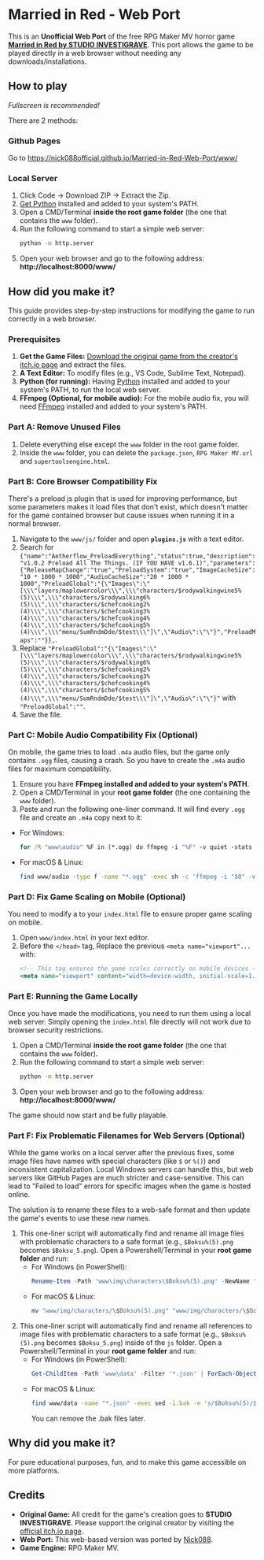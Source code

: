# Married in Red - Web Port

This is an **Unofficial Web Port** of the free RPG Maker MV horror game [**Married in Red by STUDIO INVESTIGRAVE**](https://racheldrawsthis.itch.io/married-in-red). This port allows the game to be played directly in a web browser without needing any downloads/installations.

## How to play

*Fullscreen is recommended!*

There are 2 methods:

### Github Pages
Go to https://nick088official.github.io/Married-in-Red-Web-Port/www/

### Local Server
1. Click Code -> Download ZIP -> Extract the Zip.
2. [Get Python](https://www.python.org/downloads/) installed and added to your system's PATH.
3. Open a CMD/Terminal **inside the root game folder** (the one that contains the `www` folder).
4.  Run the following command to start a simple web server:
    ```bash
    python -m http.server
    ```
5.  Open your web browser and go to the following address:
    **http://localhost:8000/www/**


## How did you make it?

This guide provides step-by-step instructions for modifying the game to run correctly in a web browser.

### Prerequisites

1. **Get the Game Files:** [Download the original game from the creator's itch.io page](https://racheldrawsthis.itch.io/married-in-red) and extract the files.
2. **A Text Editor:** To modify files (e.g., VS Code, Sublime Text, Notepad).
3. **Python (for running):** Having [Python](https://www.python.org/downloads/) installed and added to your system's PATH, to run the local web server.
4. **FFmpeg (Optional, for mobile audio):** For the mobile audio fix, you will need [FFmpeg](https://ffmpeg.org/download.html) installed and added to your system's PATH.


### Part A: Remove Unused Files

1. Delete everything else except the `www` folder in the root game folder.
2. Inside the `www` folder, you can delete the `package.json`, `RPG Maker MV.url` and `supertoolsengine.html`.

### Part B: Core Browser Compatibility Fix

There's a preload js plugin that is used for improving performance, but some parameters makes it load files that don't exist, which doesn't matter for the game contained browser but cause issues when running it in a normal browser.

1. Navigate to the `www/js/` folder and open **`plugins.js`** with a text editor.
2. Search for `{"name":"Aetherflow_PreloadEverything","status":true,"description":"v1.0.2 Preload All The Things. (IF YOU HAVE v1.6.1)","parameters":{"ReleaseMapChange":"true","PreloadSystem":"true","ImageCacheSize":"10 * 1000 * 1000","AudioCacheSize":"20 * 1000 * 1000","PreloadGlobal":"{\"Images\":\"[\\\"layers/maplowercolor\\\",\\\"characters/$rodywalkingwine5%(5)\\\",\\\"characters/$rodywalking6%(5)\\\",\\\"characters/$chefcooking2%(4)\\\",\\\"characters/$chefcooking3%(4)\\\",\\\"characters/$chefcooking4%(4)\\\",\\\"characters/$chefcooking5%(4)\\\",\\\"menu/SumRndmDde/$test\\\"]\",\"Audio\":\"\"}","PreloadMaps":""}},`.
3. Replace `"PreloadGlobal":"{\"Images\":\"[\\\"layers/maplowercolor\\\",\\\"characters/$rodywalkingwine5%(5)\\\",\\\"characters/$rodywalking6%(5)\\\",\\\"characters/$chefcooking2%(4)\\\",\\\"characters/$chefcooking3%(4)\\\",\\\"characters/$chefcooking4%(4)\\\",\\\"characters/$chefcooking5%(4)\\\",\\\"menu/SumRndmDde/$test\\\"]\",\"Audio\":\"\"}"` with `"PreloadGlobal":""`.
4. Save the file.

### Part C: Mobile Audio Compatibility Fix (Optional)

On mobile, the game tries to load `.m4a` audio files, but the game only contains `.ogg` files, causing a crash. So you have to create the `.m4a` audio files for maximum compatibility.

1. Ensure you have **FFmpeg installed and added to your system's PATH**.
2. Open a CMD/Terminal in your **root game folder** (the one containing the `www` folder).
3. Paste and run the following one-liner command. It will find every `.ogg` file and create an `.m4a` copy next to it:
- For Windows:
    ```cmd
    for /R "www\audio" %F in (*.ogg) do ffmpeg -i "%F" -v quiet -stats "%~dpnF.m4a"
    ```
- For macOS & Linux:
    ```bash
    find www/audio -type f -name "*.ogg" -exec sh -c 'ffmpeg -i "$0" -v quiet -stats "${0%.ogg}.m4a"' {} \;
    ```

### Part D: Fix Game Scaling on Mobile (Optional)

You need to modify a to your `index.html` file to ensure proper game scaling on mobile.

1. Open `www/index.html` in your text editor.
2. Before the `</head>` tag, Replace the previous `<meta name="viewport"...` with:
    ```html
    <!-- This tag ensures the game scales correctly on mobile devices -->
    <meta name="viewport" content="width=device-width, initial-scale=1.0, maximum-scale=1.0, user-scalable=no">
    ```

### Part E: Running the Game Locally

Once you have made the modifications, you need to run them using a local web server. Simply opening the `index.html` file directly will not work due to browser security restrictions.

1. Open a CMD/Terminal **inside the root game folder** (the one that contains the `www` folder).
2. Run the following command to start a simple web server:
    ```bash
    python -m http.server
    ```
3. Open your web browser and go to the following address:
    **http://localhost:8000/www/**

The game should now start and be fully playable.

### Part F: Fix Problematic Filenames for Web Servers (Optional)

While the game works on a local server after the previous fixes, some image files have names with special characters (like `$` or `%()`) and inconsistent capitalization. Local Windows servers can handle this, but web servers like GitHub Pages are much stricter and case-sensitive. This can lead to "Failed to load" errors for specific images when the game is hosted online.

The solution is to rename these files to a web-safe format and then update the game's events to use these new names.

1. This one-liner script will automatically find and rename all image files with problematic characters to a safe format (e.g., `$Boksu%(5).png` becomes `$Boksu_5.png`). Open a Powershell/Terminal in your **root game folder** and run:
    - For Windows (in PowerShell):
        ```powershell
        Rename-Item -Path 'www\img\characters\$Boksu%(5).png' -NewName '$Boksu_5.png'; Rename-Item -Path 'www\img\characters\$BoksuBloody%(5).png' -NewName '$BoksuBloody_5.png'; Rename-Item -Path 'www\img\characters\$BoksuCoatOff%(5).png' -NewName '$BoksuCoatOff_5.png'; Rename-Item -Path 'www\img\characters\$BoksuCoatOffLighting%(5).png' -NewName '$BoksuCoatOffLighting_5.png'; Rename-Item -Path 'www\img\characters\$BoksuWhite%(5).png' -NewName '$BoksuWhite_5.png'; Rename-Item -Path 'www\img\characters\$BoksuWhiteLighting%(5).png' -NewName '$BoksuWhiteLighting_5.png'; Rename-Item -Path 'www\img\characters\$KillAnimation%(8).png' -NewName '$KillAnimation_8.png'; Rename-Item -Path 'www\audio\bgm\(Menu) Time and Silence.ogg' -NewName 'Menu_Time_and_Silence.ogg'; Rename-Item -Path 'www\audio\bgm\(Menu) Time and Silence.m4a' -NewName 'Menu_Time_and_Silence.m4a'
        ```
    - For macOS & Linux:
        ```bash
        mv "www/img/characters/\$Boksu%(5).png" "www/img/characters/\$Boksu_5.png" && mv "www/img/characters/\$BoksuBloody%(5).png" "www/img/characters/\$BoksuBloody_5.png" && mv "www/img/characters/\$BoksuCoatOff%(5).png" "www/img/characters/\$BoksuCoatOff_5.png" && mv "www/img/characters/\$BoksuCoatOffLighting%(5).png" "www/img/characters/\$BoksuCoatOffLighting_5.png" && mv "www/img/characters/\$BoksuWhite%(5).png" "www/img/characters/\$BoksuWhite_5.png" && mv "www/img/characters/\$BoksuWhiteLighting%(5).png" "www/img/characters/\$BoksuWhiteLighting_5.png" && mv "www/img/characters/\$KillAnimation%(8).png" "www/img/characters/\$KillAnimation_8.png" && mv "www/audio/bgm/(Menu) Time and Silence.ogg" "www/audio/bgm/Menu_Time_and_Silence.ogg" && mv "www/audio/bgm/(Menu) Time and Silence.m4a" "www/audio/bgm/Menu_Time_and_Silence.m4a"
        ```
2. This one-liner script will automatically find and rename all references to image files with problematic characters to a safe format (e.g., `$Boksu%(5).png` becomes `$Boksu_5.png`) inside of the `js` folder. Open a Powershell/Terminal in your **root game folder** and run:
    - For Windows (in PowerShell):
        ```powershell
        Get-ChildItem -Path 'www\data' -Filter '*.json' | ForEach-Object { $originalContent = Get-Content -Path $_.FullName -Raw; $newContent = $originalContent -replace '\$Boksu%\(5\)', '$Boksu_5' -replace '\$BoksuBloody%\(5\)', '$BoksuBloody_5' -replace '\$BoksuCoatOff%\(5\)', '$BoksuCoatOff_5' -replace '\$BoksuCoatOffLighting%\(5\)', '$BoksuCoatOffLighting_5' -replace '\$BoksuWhite%\(5\)', '$BoksuWhite_5' -replace '\$BoksuWhiteLighting%\(5\)', '$BoksuWhiteLighting_5' -replace '\$KillAnimation%\(8\)', '$KillAnimation_8' -replace '\(Menu\) Time and Silence', 'Menu_Time_and_Silence'; if ($originalContent -ne $newContent) { Write-Host "Updating references in: $($_.FullName)"; Set-Content -Path $_.FullName -Value $newContent -NoNewline } }
        ```
    - For macOS & Linux:
        ```bash
        find www/data -name "*.json" -exec sed -i.bak -e 's/$Boksu%(5)/$Boksu_5/g' -e 's/$BoksuBloody%(5)/$BoksuBloody_5/g' -e 's/$BoksuCoatOff%(5)/$BoksuCoatOff_5/g' -e 's/$BoksuCoatOffLighting%(5)/$BoksuCoatOffLighting_5/g' -e 's/$BoksuWhite%(5)/$BoksuWhite_5/g' -e 's/$BoksuWhiteLighting%(5)/$BoksuWhiteLighting_5/g' -e 's/$KillAnimation%(8)/$KillAnimation_8/g' -e 's/(Menu) Time and Silence/Menu_Time_and_Silence/g' {} +
        ```
        You can remove the .bak files later.


## Why did you make it?

For pure educational purposes, fun, and to make this game accessible on more platforms.


## Credits

- **Original Game:** All credit for the game's creation goes to **STUDIO INVESTIGRAVE**. Please support the original creator by visiting the [official itch.io page](https://racheldrawsthis.itch.io/married-in-red).
- **Web Port:** This web-based version was ported by [Nick088](https://linktr.ee/nick088).
- **Game Engine:** RPG Maker MV.